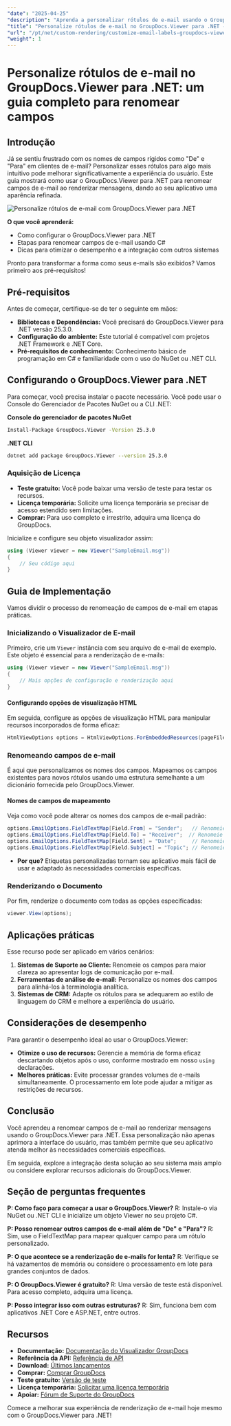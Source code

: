 ```yaml
---
"date": "2025-04-25"
"description": "Aprenda a personalizar rótulos de e-mail usando o GroupDocs.Viewer para .NET com este guia passo a passo. Aprimore a interface do usuário do seu aplicativo renomeando campos como \"De\" e \"Para\"."
"title": "Personalize rótulos de e-mail no GroupDocs.Viewer para .NET - Um guia completo para renomear campos"
"url": "/pt/net/custom-rendering/customize-email-labels-groupdocs-viewer-dotnet/"
"weight": 1
---
```


# Personalize rótulos de e-mail no GroupDocs.Viewer para .NET: um guia completo para renomear campos

## Introdução

Já se sentiu frustrado com os nomes de campos rígidos como "De" e "Para" em clientes de e-mail? Personalizar esses rótulos para algo mais intuitivo pode melhorar significativamente a experiência do usuário. Este guia mostrará como usar o GroupDocs.Viewer para .NET para renomear campos de e-mail ao renderizar mensagens, dando ao seu aplicativo uma aparência refinada.

![Personalize rótulos de e-mail com GroupDocs.Viewer para .NET](/viewer/custom-rendering/customize-email-labels-img.png)

**O que você aprenderá:**
- Como configurar o GroupDocs.Viewer para .NET
- Etapas para renomear campos de e-mail usando C#
- Dicas para otimizar o desempenho e a integração com outros sistemas

Pronto para transformar a forma como seus e-mails são exibidos? Vamos primeiro aos pré-requisitos!

## Pré-requisitos

Antes de começar, certifique-se de ter o seguinte em mãos:

- **Bibliotecas e Dependências:** Você precisará do GroupDocs.Viewer para .NET versão 25.3.0.
- **Configuração do ambiente:** Este tutorial é compatível com projetos .NET Framework e .NET Core.
- **Pré-requisitos de conhecimento:** Conhecimento básico de programação em C# e familiaridade com o uso do NuGet ou .NET CLI.

## Configurando o GroupDocs.Viewer para .NET

Para começar, você precisa instalar o pacote necessário. Você pode usar o Console do Gerenciador de Pacotes NuGet ou a CLI .NET:

**Console do gerenciador de pacotes NuGet**
```bash
Install-Package GroupDocs.Viewer -Version 25.3.0
```

**.NET CLI**
```bash
dotnet add package GroupDocs.Viewer --version 25.3.0
```

### Aquisição de Licença
- **Teste gratuito:** Você pode baixar uma versão de teste para testar os recursos.
- **Licença temporária:** Solicite uma licença temporária se precisar de acesso estendido sem limitações.
- **Comprar:** Para uso completo e irrestrito, adquira uma licença do GroupDocs.

Inicialize e configure seu objeto visualizador assim:

```csharp
using (Viewer viewer = new Viewer("SampleEmail.msg"))
{
    // Seu código aqui
}
```

## Guia de Implementação

Vamos dividir o processo de renomeação de campos de e-mail em etapas práticas.

### Inicializando o Visualizador de E-mail

Primeiro, crie um `Viewer` instância com seu arquivo de e-mail de exemplo. Este objeto é essencial para a renderização de e-mails:

```csharp
using (Viewer viewer = new Viewer("SampleEmail.msg"))
{
    // Mais opções de configuração e renderização aqui
}
```

#### Configurando opções de visualização HTML

Em seguida, configure as opções de visualização HTML para manipular recursos incorporados de forma eficaz:

```csharp
HtmlViewOptions options = HtmlViewOptions.ForEmbeddedResources(pageFilePathFormat);
```

### Renomeando campos de e-mail

É aqui que personalizamos os nomes dos campos. Mapeamos os campos existentes para novos rótulos usando uma estrutura semelhante a um dicionário fornecida pelo GroupDocs.Viewer.

#### Nomes de campos de mapeamento

Veja como você pode alterar os nomes dos campos de e-mail padrão:

```csharp
options.EmailOptions.FieldTextMap[Field.From] = "Sender";   // Renomeie o campo 'De' para 'Remetente'.
options.EmailOptions.FieldTextMap[Field.To] = "Receiver";  // Renomeie o campo 'Para' para 'Destinatário'.
options.EmailOptions.FieldTextMap[Field.Sent] = "Date";     // Renomeie o campo 'Enviado' para 'Data'.
options.EmailOptions.FieldTextMap[Field.Subject] = "Topic"; // Renomeie o campo 'Assunto' para 'Tópico'.
```

- **Por que?** Etiquetas personalizadas tornam seu aplicativo mais fácil de usar e adaptado às necessidades comerciais específicas.

### Renderizando o Documento

Por fim, renderize o documento com todas as opções especificadas:

```csharp
viewer.View(options);
```

## Aplicações práticas

Esse recurso pode ser aplicado em vários cenários:

1. **Sistemas de Suporte ao Cliente:** Renomeie os campos para maior clareza ao apresentar logs de comunicação por e-mail.
2. **Ferramentas de análise de e-mail:** Personalize os nomes dos campos para alinhá-los à terminologia analítica.
3. **Sistemas de CRM:** Adapte os rótulos para se adequarem ao estilo de linguagem do CRM e melhore a experiência do usuário.

## Considerações de desempenho

Para garantir o desempenho ideal ao usar o GroupDocs.Viewer:
- **Otimize o uso de recursos:** Gerencie a memória de forma eficaz descartando objetos após o uso, conforme mostrado em nosso `using` declarações.
- **Melhores práticas:** Evite processar grandes volumes de e-mails simultaneamente. O processamento em lote pode ajudar a mitigar as restrições de recursos.

## Conclusão

Você aprendeu a renomear campos de e-mail ao renderizar mensagens usando o GroupDocs.Viewer para .NET. Essa personalização não apenas aprimora a interface do usuário, mas também permite que seu aplicativo atenda melhor às necessidades comerciais específicas. 

Em seguida, explore a integração desta solução ao seu sistema mais amplo ou considere explorar recursos adicionais do GroupDocs.Viewer.

## Seção de perguntas frequentes

**P: Como faço para começar a usar o GroupDocs.Viewer?**
R: Instale-o via NuGet ou .NET CLI e inicialize um objeto Viewer no seu projeto C#.

**P: Posso renomear outros campos de e-mail além de "De" e "Para"?**
R: Sim, use o FieldTextMap para mapear qualquer campo para um rótulo personalizado.

**P: O que acontece se a renderização de e-mails for lenta?**
R: Verifique se há vazamentos de memória ou considere o processamento em lote para grandes conjuntos de dados.

**P: O GroupDocs.Viewer é gratuito?**
R: Uma versão de teste está disponível. Para acesso completo, adquira uma licença.

**P: Posso integrar isso com outras estruturas?**
R: Sim, funciona bem com aplicativos .NET Core e ASP.NET, entre outros.

## Recursos
- **Documentação:** [Documentação do Visualizador GroupDocs](https://docs.groupdocs.com/viewer/net/)
- **Referência da API:** [Referência de API](https://reference.groupdocs.com/viewer/net/)
- **Download:** [Últimos lançamentos](https://releases.groupdocs.com/viewer/net/)
- **Comprar:** [Comprar GroupDocs](https://purchase.groupdocs.com/buy)
- **Teste gratuito:** [Versão de teste](https://releases.groupdocs.com/viewer/net/)
- **Licença temporária:** [Solicitar uma licença temporária](https://purchase.groupdocs.com/temporary-license/)
- **Apoiar:** [Fórum de Suporte do GroupDocs](https://forum.groupdocs.com/c/viewer/9)

Comece a melhorar sua experiência de renderização de e-mail hoje mesmo com o GroupDocs.Viewer para .NET!